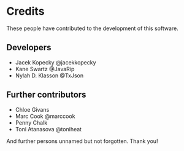 # Credits

These people have contributed to the development of this software.

## Developers

* Jacek Kopecky @jacekkopecky
* Kane Swartz @JavaRip
* Nylah D. Klasson @TxJson

## Further contributors

* Chloe Givans
* Marc Cook @marccook
* Penny Chalk
* Toni Atanasova @toniheat

And further persons unnamed but not forgotten. Thank you!
